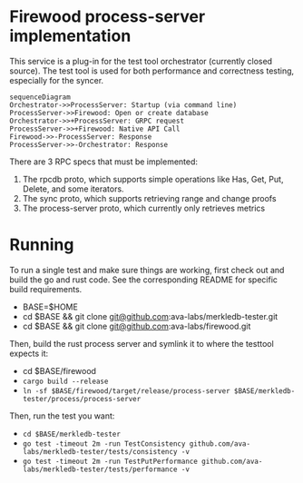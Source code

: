 # Firewood process-server implementation

This service is a plug-in for the test tool orchestrator (currently closed source).
The test tool is used for both performance and correctness testing, especially for the syncer.

```mermaid
sequenceDiagram
Orchestrator->>ProcessServer: Startup (via command line)
ProcessServer->>Firewood: Open or create database
Orchestrator->>+ProcessServer: GRPC request
ProcessServer->>+Firewood: Native API Call
Firewood->>-ProcessServer: Response
ProcessServer->>-Orchestrator: Response
```

There are 3 RPC specs that must be implemented:

1. The rpcdb proto, which supports simple operations like Has, Get, Put, Delete, and some iterators.
2. The sync proto, which supports retrieving range and change proofs
3. The process-server proto, which currently only retrieves metrics

# Running

To run a single test and make sure things are working, first check out and build the go and rust code.
See the corresponding README for specific build requirements.

 - BASE=$HOME
 - cd $BASE && git clone git@github.com:ava-labs/merkledb-tester.git
 - cd $BASE && git clone git@github.com:ava-labs/firewood.git

Then, build the rust process server and symlink it to where the testtool expects it:

 - cd $BASE/firewood
 - `cargo build --release`
 - `ln -sf $BASE/firewood/target/release/process-server $BASE/merkledb-tester/process/process-server`

Then, run the test you want:

 - `cd $BASE/merkledb-tester`
 - `go test -timeout 2m -run TestConsistency github.com/ava-labs/merkledb-tester/tests/consistency -v`
 - `go test -timeout 2m -run TestPutPerformance github.com/ava-labs/merkledb-tester/tests/performance -v`
